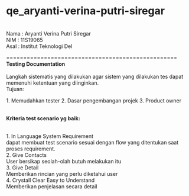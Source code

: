 # qe_aryanti-verina-putri-siregar

<br>Nama : Aryanti Verina Putri Siregar
<br>NIM  : 11S19065
<br>Asal : Institut Teknologi Del

==================================================
<br>**Testing Documentation**
<br>
<br>Langkah sistematis yang dilakukan agar sistem yang dilakukan tes dapat memenuhi ketentuan yang diinginkan. 
<br>Tujuan:
<p>1. Memudahkan tester 
2. Dasar pengembangan projek
3. Product owner</p>

<br>
<b>Kriteria test scenario yg baik:</b>

<br>1. In Language System Requirement
<br>dapat membuat test scenario sesuai dengan flow yang ditentukan saat proses requirement.
<br>2. Give Contacts
<br>User bersikap seolah-olah butuh melakukan itu
<br>3. Give Detail
<br>Memberikan rincian yang perlu diketahui user
<br>4. Crystall Clear Easy to Understand
<br>Memberikan penjelasan secara detail 

